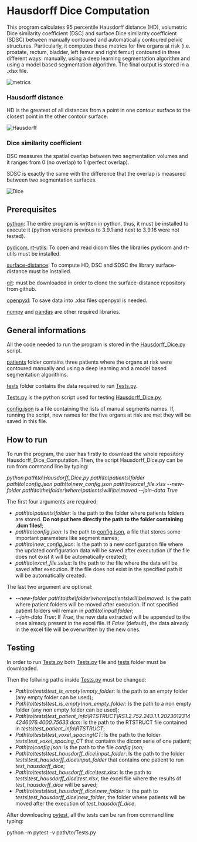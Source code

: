 # Hausdorff Dice Computation
This program calculates 95 percentile Hausdorff distance (HD), volumetric Dice similarity coefficient (DSC) and surface Dice similarity coefficient (SDSC) between manually contoured and automatically contoured pelvic structures.
Particularly, it computes these metrics for five organs at risk (i.e. prostate, rectum, bladder, left femur and right femur) contoured in three different ways: manually, using a deep learning segmentation algorithm and using a model based segmentation algorithm.
The final output is stored in a .xlsx file.

![metrics](https://encrypted-tbn0.gstatic.com/images?q=tbn:ANd9GcQgBvMhw2ZldlQbHbJrwLL5x0ijLdY9XQM-ww&usqp=CAU)

### Hausdorff distance
HD is the greatest of all distances from a point in one contour surface to the closest point in the other contour surface.

![Hausdorff](https://upload.wikimedia.org/wikipedia/commons/thumb/2/21/Hausdorff_distance_sample.svg/250px-Hausdorff_distance_sample.svg.png)

### Dice similarity coefficient
DSC measures the spatial overlap between two segmentation volumes and it ranges from 0 (no overlap) to 1 (perfect overlap).

SDSC is exactly the same with the difference that the overlap is measured between two segmentation surfaces.

![Dice](https://encrypted-tbn0.gstatic.com/images?q=tbn:ANd9GcSrnfpehrVZMJLjRDVUWxEZ9_pW0RYUlkdhlw&usqp=CAU)

## Prerequisites
[python](https://www.python.org/downloads/): The entire program is written in python, thus, it must be installed to execute it (python versions previous to 3.9.1 and next to 3.9.16 were not tested).

[pydicom](https://pypi.org/project/pydicom/), [rt-utils](https://pypi.org/project/rt-utils/): To open and read dicom files the libraries pydicom and rt-utils must be installed.

[surface-distance](https://github.com/deepmind/surface-distance): To compute HD, DSC and SDSC the library surface-distance must be installed.

[git](https://git-scm.com/downloads): must be downloaded in order to clone the surface-distance repository from github.

[openpyxl](https://pypi.org/project/openpyxl/): To save data into .xlsx files openpyxl is needed.

[numpy](https://numpy.org/install/) and [pandas](https://pandas.pydata.org/docs/getting_started/install.html) are other required libraries.

## General informations
All the code needed to run the program is stored in the [Hausdorff_Dice.py](https://github.com/MarcoSaguatti/Hausdorff_Dice_Computation/blob/master/Hausdorff_Dice.py) script.

[patients](https://github.com/MarcoSaguatti/Hausdorff_Dice_Computation/tree/master/patients) folder contains three patients where the organs at risk were contoured manually and using a deep learning and a model based segmentation algorithms.

[tests](https://github.com/MarcoSaguatti/Hausdorff_Dice_Computation/tree/master/tests) folder contains the data required to run [Tests.py](https://github.com/MarcoSaguatti/Hausdorff_Dice_Computation/blob/master/Tests.py).

[Tests.py](https://github.com/MarcoSaguatti/Hausdorff_Dice_Computation/blob/master/Tests.py) is the python script used for testing [Hausdorff_Dice.py](https://github.com/MarcoSaguatti/Hausdorff_Dice_Computation/blob/master/Hausdorff_Dice.py).

[config.json](https://github.com/MarcoSaguatti/Hausdorff_Dice_Computation/blob/master/config.json) is a file containing the lists of manual segments names. If, running the script, new names for the five organs at risk are met they will be saved in this file.

## How to run
To run the program, the user has firstly to download the whole repository Hausdorff_Dice_Computation.
Then, the script Hausdorff_Dice.py can be run from command line by typing:

*python path\to\Hausdorff_Dice.py path\to\patients\folder path\to\config.json path\to\new_config.json path\to\excel_file.xlsx --new-folder path\to\the\folder\where\patients\will\be\moved --join-data True*

The first four arguments are required:
* *path\to\patients\folder*: Is the path to the folder where patients folders are stored. **Do not put here directly the path to the folder containing .dcm files!**;
* *path\to\config.json*: Is the path to [config.json](https://github.com/MarcoSaguatti/Hausdorff_Dice_Computation/blob/master/config.json), a file that stores some important parameters like segment names;
* *path\to\new_config.json*: Is the path to a new configuration file where the updated configuration data will be saved after executution (if the file does not exist it will be automatically created);
* *path\to\excel_file.sxlsx*: Is the path to the file where the data will be saved after execution. If the file does not exist in the specified path it will be automatically created.

The last two argument are optional:
* *--new-folder path\to\the\folder\where\patients\will\be\moved*: Is the path where patient folders will be moved after execution. If not specified patient folders will remain in *path\to\input\folder*;
* *--join-data True*: If *True*, the new data extracted will be appended to the ones already present in the excel file. if *False* (default), the data already in the excel file will be overwritten by the new ones.

## Testing
In order to run [Tests.py](https://github.com/MarcoSaguatti/Hausdorff_Dice_Computation/blob/master/Tests.py) both [Tests.py](https://github.com/MarcoSaguatti/Hausdorff_Dice_Computation/blob/master/Tests.py) file and [tests](https://github.com/MarcoSaguatti/Hausdorff_Dice_Computation/tree/master/tests) folder must be downloaded.

Then the follwing paths inside [Tests.py](https://github.com/MarcoSaguatti/Hausdorff_Dice_Computation/blob/master/Tests.py) must be changed:
* *Path\to\tests\test_is_empty\empty_folder*: Is the path to an empty folder (any empty folder can be used);
* *Path\to\tests\test_is_empty\non_empty_folder*: Is the path to a non empty folder (any non empty folder can be used);
* *Path\to\tests\test_patient_info\RTSTRUCT\RS1.2.752.243.1.1.20230123144246076.4000.75633.dcm*: Is the path to the RTSTRUCT file contained in *tests\test_patient_info\RTSTRUCT*;
* *Path\to\tests\test_voxel_spacing\CT*: Is the path to the folder *tests\test_voxel_spacing_CT* that contains the dicom serie of one patient;
* *Path\to\config.json*: Is the path to the file *config.json*;
* *Path\to\tests\test_hausdorff_dice\input_folder*: Is the path to the folder *tests\test_hausdorff_dice\input_folder* that contains one patient to run *test_hausdorff_dice*;
* *Path\to\tests\test_hausdorff_dice\test.xlsx*: Is the path to *tests\test_hausdorff_dice\test.xlsx*, the excel file where the results of *test_hausdorff_dice* will be saved;
* *Path\to\tests\test_hausdorff_dice\new_folder*: Is the path to *tests\test_hausdorff_dice\new_folder*, the folder where patients will be moved after the execution of *test_hausdorff_dice*.

After downloading [pytest](https://pypi.org/project/pytest/), all the tests can be run from command line typing:

python -m pytest -v path/to/Tests.py